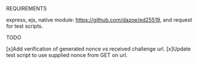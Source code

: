 REQUIREMENTS

express, ejs, native module: https://github.com/dazoe/ed25519, and request for test scripts.

TODO

[x]Add verification of generated nonce vs received challenge url.
[x]Update test script to use supplied nonce from GET on url.

